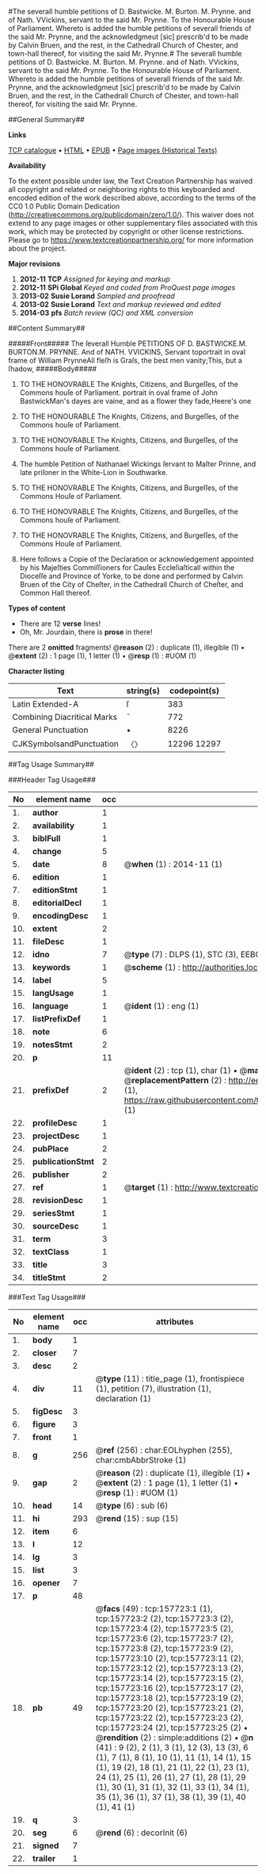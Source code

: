 #The severall humble petitions of D. Bastwicke. M. Burton. M. Prynne. and of Nath. VVickins, servant to the said Mr. Prynne. To the Honourable House of Parliament. Whereto is added the humble petitions of severall friends of the said Mr. Prynne, and the acknowledgmeut [sic] prescrib'd to be made by Calvin Bruen, and the rest, in the Cathedrall Church of Chester, and town-hall thereof, for visiting the said Mr. Prynne.#
The severall humble petitions of D. Bastwicke. M. Burton. M. Prynne. and of Nath. VVickins, servant to the said Mr. Prynne. To the Honourable House of Parliament. Whereto is added the humble petitions of severall friends of the said Mr. Prynne, and the acknowledgmeut [sic] prescrib'd to be made by Calvin Bruen, and the rest, in the Cathedrall Church of Chester, and town-hall thereof, for visiting the said Mr. Prynne.

##General Summary##

**Links**

[TCP catalogue](http://www.ota.ox.ac.uk/tcp/)  • 
[HTML](http://tei.it.ox.ac.uk/tcp/Texts-HTML/free/A92/A92975.html)  • 
[EPUB](http://tei.it.ox.ac.uk/tcp/Texts-EPUB/free/A92/A92975.epub) • 
[Page images (Historical Texts)](https://historicaltexts.jisc.ac.uk/eebo-99868691e)

**Availability**

To the extent possible under law, the Text Creation Partnership has waived all copyright and related or neighboring rights to this keyboarded and encoded edition of the work described above, according to the terms of the CC0 1.0 Public Domain Dedication (http://creativecommons.org/publicdomain/zero/1.0/). This waiver does not extend to any page images or other supplementary files associated with this work, which may be protected by copyright or other license restrictions. Please go to https://www.textcreationpartnership.org/ for more information about the project.

**Major revisions**

1. __2012-11__ __TCP__ *Assigned for keying and markup*
1. __2012-11__ __SPi Global__ *Keyed and coded from ProQuest page images*
1. __2013-02__ __Susie Lorand__ *Sampled and proofread*
1. __2013-02__ __Susie Lorand__ *Text and markup reviewed and edited*
1. __2014-03__ __pfs__ *Batch review (QC) and XML conversion*

##Content Summary##

#####Front#####
The ſeverall Humble PETITIONS OF
D. BASTWICKE.M. BURTON.M. PRYNNE. And of
NATH. VVICKINS, Servant toportrait in oval frame of William PrynneAll fleſh is Graſs, the best men vanity;This, but a ſhadow, 
#####Body#####

1. TO THE HONOVRABLE The Knights, Citizens, and Burgeſſes, of the Commons houſe of Parliament.
portrait in oval frame of John BastwickMan's dayes are vaine, and as a flower they fade,Heere's one 
1. TO THE HONOURABLE The Knights, Citizens, and Burgeſſes, of the Commons houſe of Parliament.

1. TO THE HONOVRABLE The Knights, Citizens, and Burgeſſes, of the Commons houſe of Parliament.

1. The humble Petition of Nathanael Wickings ſervant to Maſter Prinne, and late priſoner in the White-Lion in Southwarke.

1. TO THE HONOVRABLE The Knights, Citizens, and Burgeſſes, of the Commons Houſe of Parliament.

1. TO THE HONOVRABLE The Knights, Citizens, and Burgeſſes, of the Commons houſe of Parliament.

1. TO THE HONOVRABLE The Knights, Citizens, and Burgeſſes, of the Commons Houſe of Parliament.

1. Here follows a Copie of the Declaration or acknowledgement appointed by his Majeſties Commiſſioners for Cauſes Eccleſiaſticall within the Dioceſſe and Province of Yorke, to be done and performed by Calvin Bruen of the City of Cheſter, in the Cathedrall Church of Cheſter, and Common Hall thereof.

**Types of content**

  * There are 12 **verse** lines!
  * Oh, Mr. Jourdain, there is **prose** in there!

There are 2 **omitted** fragments! 
 @__reason__ (2) : duplicate (1), illegible (1)  •  @__extent__ (2) : 1 page (1), 1 letter (1)  •  @__resp__ (1) : #UOM (1)

**Character listing**


|Text|string(s)|codepoint(s)|
|---|---|---|
|Latin Extended-A|ſ|383|
|Combining             Diacritical Marks|̄|772|
|General Punctuation|•|8226|
|CJKSymbolsandPunctuation|〈〉|12296 12297|

##Tag Usage Summary##

###Header Tag Usage###

|No|element name|occ|attributes|
|---|---|---|---|
|1.|__author__|1||
|2.|__availability__|1||
|3.|__biblFull__|1||
|4.|__change__|5||
|5.|__date__|8| @__when__ (1) : 2014-11 (1)|
|6.|__edition__|1||
|7.|__editionStmt__|1||
|8.|__editorialDecl__|1||
|9.|__encodingDesc__|1||
|10.|__extent__|2||
|11.|__fileDesc__|1||
|12.|__idno__|7| @__type__ (7) : DLPS (1), STC (3), EEBO-CITATION (1), PROQUEST (1), VID (1)|
|13.|__keywords__|1| @__scheme__ (1) : http://authorities.loc.gov/ (1)|
|14.|__label__|5||
|15.|__langUsage__|1||
|16.|__language__|1| @__ident__ (1) : eng (1)|
|17.|__listPrefixDef__|1||
|18.|__note__|6||
|19.|__notesStmt__|2||
|20.|__p__|11||
|21.|__prefixDef__|2| @__ident__ (2) : tcp (1), char (1)  •  @__matchPattern__ (2) : ([0-9\-]+):([0-9IVX]+) (1), (.+) (1)  •  @__replacementPattern__ (2) : http://eebo.chadwyck.com/downloadtiff?vid=$1&page=$2 (1), https://raw.githubusercontent.com/textcreationpartnership/Texts/master/tcpchars.xml#$1 (1)|
|22.|__profileDesc__|1||
|23.|__projectDesc__|1||
|24.|__pubPlace__|2||
|25.|__publicationStmt__|2||
|26.|__publisher__|2||
|27.|__ref__|1| @__target__ (1) : http://www.textcreationpartnership.org/docs/. (1)|
|28.|__revisionDesc__|1||
|29.|__seriesStmt__|1||
|30.|__sourceDesc__|1||
|31.|__term__|3||
|32.|__textClass__|1||
|33.|__title__|3||
|34.|__titleStmt__|2||


###Text Tag Usage###

|No|element name|occ|attributes|
|---|---|---|---|
|1.|__body__|1||
|2.|__closer__|7||
|3.|__desc__|2||
|4.|__div__|11| @__type__ (11) : title_page (1), frontispiece (1), petition (7), illustration (1), declaration (1)|
|5.|__figDesc__|3||
|6.|__figure__|3||
|7.|__front__|1||
|8.|__g__|256| @__ref__ (256) : char:EOLhyphen (255), char:cmbAbbrStroke (1)|
|9.|__gap__|2| @__reason__ (2) : duplicate (1), illegible (1)  •  @__extent__ (2) : 1 page (1), 1 letter (1)  •  @__resp__ (1) : #UOM (1)|
|10.|__head__|14| @__type__ (6) : sub (6)|
|11.|__hi__|293| @__rend__ (15) : sup (15)|
|12.|__item__|6||
|13.|__l__|12||
|14.|__lg__|3||
|15.|__list__|3||
|16.|__opener__|7||
|17.|__p__|48||
|18.|__pb__|49| @__facs__ (49) : tcp:157723:1 (1), tcp:157723:2 (2), tcp:157723:3 (2), tcp:157723:4 (2), tcp:157723:5 (2), tcp:157723:6 (2), tcp:157723:7 (2), tcp:157723:8 (2), tcp:157723:9 (2), tcp:157723:10 (2), tcp:157723:11 (2), tcp:157723:12 (2), tcp:157723:13 (2), tcp:157723:14 (2), tcp:157723:15 (2), tcp:157723:16 (2), tcp:157723:17 (2), tcp:157723:18 (2), tcp:157723:19 (2), tcp:157723:20 (2), tcp:157723:21 (2), tcp:157723:22 (2), tcp:157723:23 (2), tcp:157723:24 (2), tcp:157723:25 (2)  •  @__rendition__ (2) : simple:additions (2)  •  @__n__ (41) : 9 (2), 2 (1), 3 (1), 12 (3), 13 (3), 6 (1), 7 (1), 8 (1), 10 (1), 11 (1), 14 (1), 15 (1), 19 (2), 18 (1), 21 (1), 22 (1), 23 (1), 24 (1), 25 (1), 26 (1), 27 (1), 28 (1), 29 (1), 30 (1), 31 (1), 32 (1), 33 (1), 34 (1), 35 (1), 36 (1), 37 (1), 38 (1), 39 (1), 40 (1), 41 (1)|
|19.|__q__|3||
|20.|__seg__|6| @__rend__ (6) : decorInit (6)|
|21.|__signed__|7||
|22.|__trailer__|1||
